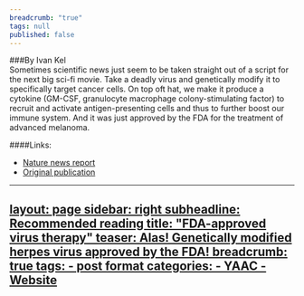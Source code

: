 ```yaml
---
breadcrumb: "true"
tags: null
published: false
---
```



###By Ivan Kel   
Sometimes scientific news just seem to be taken straight out of a script for the next big sci-fi movie. Take a deadly virus and genetically modify it to specifically target cancer cells. On top oft hat, we make it produce a cytokine (GM-CSF, granulocyte macrophage colony-stimulating factor) to recruit and activate antigen-presenting cells and thus to further boost our immune system. And it was just approved by the FDA for the treatment of advanced melanoma. 

####Links: 
- <a href="https://youngalliance.github.io/yaac/website/BC-emperor/" target="_blank">Nature news report
- <a href="http://jco.ascopubs.org/content/33/25/2780" target="_blank">Original publication 

---
layout: page
sidebar: right
subheadline: Recommended reading
title:  "FDA-approved virus therapy"
teaser: Alas! Genetically modified herpes virus approved by the FDA! 
breadcrumb: true
tags:
    - post format
categories:
    - YAAC
    - Website
---
